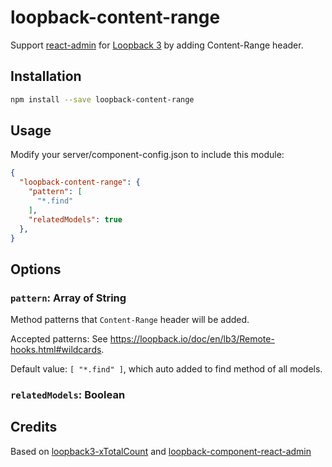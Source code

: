 # loopback-content-range
Support [react-admin](https://github.com/marmelab/react-admin) for [Loopback 3](https://loopback.io/) by adding Content-Range header.

## Installation

```bash
npm install --save loopback-content-range
```

## Usage

Modify your server/component-config.json to include this module:

```json
{
  "loopback-content-range": {
    "pattern": [
      "*.find"
    ],
    "relatedModels": true
  },
}
```

## Options

### `pattern`: Array of String

Method patterns that `Content-Range` header will be added.

Accepted patterns: See https://loopback.io/doc/en/lb3/Remote-hooks.html#wildcards.

Default value: `[ "*.find" ]`, which auto added to find method of all models.

### `relatedModels`: Boolean


## Credits

Based on [loopback3-xTotalCount](https://github.com/kimkha/loopback3-xTotalCount) and [loopback-component-react-admin](https://github.com/kimkha/loopback-component-react-admin)